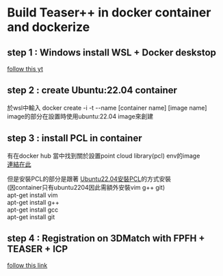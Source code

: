 # Build Teaser++ in docker container and dockerize  
## step 1 : Windows install WSL + Docker deskstop
[follow this yt](https://www.youtube.com/watch?v=f63h-se6JOU)

## step 2 : create Ubuntu:22.04 container
於wsl中輸入
docker create -i -t --name [container name] [image name]   
image的部分在設置時使用ubuntu:22.04 image來創建  

## step 3 : install PCL in container

有在docker hub 當中找到關於設置point cloud library(pcl) env的image  
[連結在此](https://hub.docker.com/r/pointcloudlibrary/env)  
    
但是安裝PCL的部分是跟著
[Ubuntu22.04安裝PCL](https://blog.csdn.net/u012660296/article/details/132450862)的方式安裝  
(因container只有ubuntu2204因此需額外安裝vim g++ git)  
apt-get install vim  
apt-get install g++  
apt-get install gcc   
apt-get install git  

## step 4 : Registration on 3DMatch with FPFH + TEASER + ICP
[follow this link](https://github.com/MIT-SPARK/TEASER-plusplus/tree/master/examples/teaser_python_fpfh_icp) 



